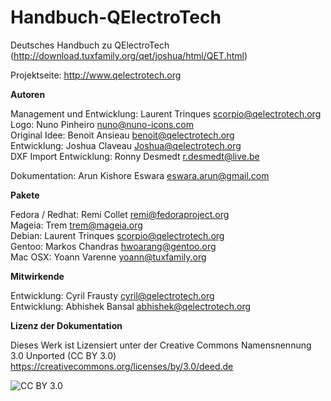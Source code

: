 # Handbuch-QElectroTech

Deutsches Handbuch zu QElectroTech (http://download.tuxfamily.org/qet/joshua/html/QET.html)

Projektseite:  http://www.qelectrotech.org

**Autoren**

Management und Entwicklung: Laurent Trinques scorpio@qelectrotech.org  
Logo: Nuno Pinheiro nuno@nuno-icons.com  
Original Idee: Benoit Ansieau benoit@qelectrotech.org  
Entwicklung: Joshua Claveau Joshua@qelectrotech.org  
DXF Import Entwicklung: Ronny Desmedt r.desmedt@live.be  

Dokumentation: Arun Kishore Eswara eswara.arun@gmail.com

**Pakete**

Fedora / Redhat: Remi Collet remi@fedoraproject.org  
Mageia: Trem trem@mageia.org  
Debian: Laurent Trinques scorpio@qelectrotech.org  
Gentoo: Markos Chandras hwoarang@gentoo.org  
Mac OSX: Yoann Varenne yoann@tuxfamily.org  

**Mitwirkende**	

Entwicklung: Cyril Frausty cyril@qelectrotech.org  
Entwicklung: Abhishek Bansal abhishek@qelectrotech.org

**Lizenz der Dokumentation**

Dieses Werk ist Lizensiert unter der Creative Commons Namensnennung 3.0 Unported (CC BY 3.0) https://creativecommons.org/licenses/by/3.0/deed.de  

![CC BY 3.0](http://download.tuxfamily.org/qet/joshua/html/graphics/license.png)
